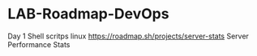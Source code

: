 # LAB-Roadmap-DevOps 
Day 1 Shell scritps linux
https://roadmap.sh/projects/server-stats
Server Performance Stats
